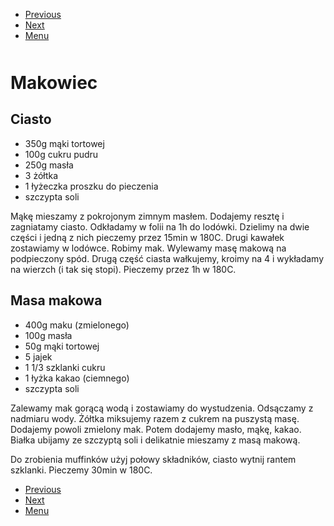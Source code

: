 <!-- Navigation Menu Start -->

- [Previous](MacNCheese.md)
- [Next](Marchewkowiec.md)
- [Menu](README.md)

<div style="margin-bottom: 50px"></div>

<!-- /Navigation Menu Start -->

# Makowiec

## Ciasto 

- 350g mąki tortowej 
- 100g cukru pudru 
- 250g masła 
- 3 żółtka 
- 1 łyżeczka proszku do pieczenia 
- szczypta soli 
  
Mąkę mieszamy z pokrojonym zimnym masłem. Dodajemy resztę i zagniatamy ciasto. Odkładamy w folii na 1h do lodówki. Dzielimy na dwie części i jedną z nich pieczemy przez 15min w 180C. Drugi kawałek zostawiamy w lodówce. Robimy mak. Wylewamy masę makową na podpieczony spód. Drugą część ciasta wałkujemy, kroimy na 4 i wykładamy na wierzch (i tak się stopi). Pieczemy przez 1h w 180C. 

## Masa makowa 

- 400g maku (zmielonego) 
- 100g masła 
- 50g mąki tortowej 
- 5 jajek 
- 1 1/3 szklanki cukru 
- 1 łyżka kakao (ciemnego) 
- szczypta soli 
  

Zalewamy mak gorącą wodą i zostawiamy do wystudzenia. Odsączamy z nadmiaru wody. Żółtka miksujemy razem z cukrem na puszystą masę. Dodajemy powoli zmielony mak. Potem dodajemy masło, mąkę, kakao. Białka ubijamy ze szczyptą soli i delikatnie mieszamy z masą makową. 

Do zrobienia muffinków użyj połowy składników, ciasto wytnij rantem szklanki. Pieczemy 30min w 180C.


<!-- Navigation Menu End -->

- [Previous](MacNCheese.md)
- [Next](Marchewkowiec.md)
- [Menu](README.md)

<div style="margin-bottom: 50px"></div>

<!-- /Navigation Menu End -->